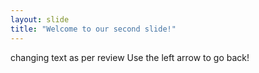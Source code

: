 ```yaml
---
layout: slide
title: "Welcome to our second slide!"
---
```

changing text as per review
Use the left arrow to go back!
